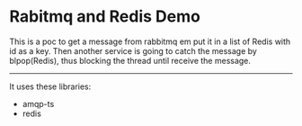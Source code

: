 # Rabitmq and Redis Demo

This is a poc to get a message from rabbitmq em put it in a list of Redis with id as a key.
Then another service is going to catch the message by blpop(Redis), thus blocking the thread until receive the message.

---
It uses these libraries:
+ amqp-ts
+ redis
